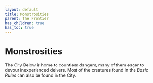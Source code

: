 ```yaml
---
layout: default
title: Monstrosities
parent: The Frontier
has_children: true
has_toc: true
---
```


# Monstrosities

The City Below is home to countless dangers, many of them eager to devour inexperienced delvers. Most of the creatures found in the _Basic Rules_ can also be found in the City.